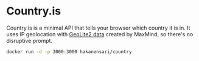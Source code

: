 # Country.is

Country.is is a minimal API that tells your browser which country it is in. It uses IP geolocation with [GeoLite2 data](http://dev.maxmind.com/geoip/geoip2/geolite2/) created by MaxMind, so there's no disruptive prompt.

```sh
docker run -d -p 3000:3000 hakanensari/country
```
